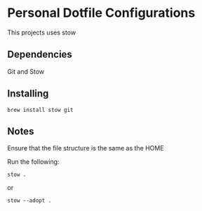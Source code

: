 # Personal Dotfile Configurations

This projects uses stow

## Dependencies

Git and Stow

## Installing

`brew install stow git`

## Notes

Ensure that the file structure is the same as the HOME

Run the following:
```
stow .
```
or
```
stow --adopt .
```
